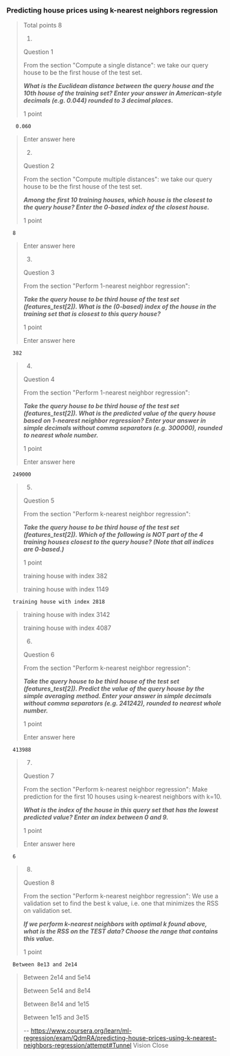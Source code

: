 ### Predicting house prices using k-nearest neighbors regression
> 
> Total points 8
> 
> 1.
> 
> Question 1
> 
> From the section "Compute a single distance": we take our query house to be the first house of the test set.
> 
> **_What is the Euclidean distance between the query house and the 10th house of the training set? Enter your answer in American-style decimals (e.g. 0.044) rounded to 3 decimal places._**
> 
> 1 point

       0.060
> 
> Enter answer here
> 
> 2.
> 
> Question 2
> 
> From the section "Compute multiple distances": we take our query house to be the first house of the test set.
> 
> _**Among the first 10 training houses, which house is the closest to the query house? Enter the 0-based index of the closest house.**_
> 
> 1 point

      8
> 
> Enter answer here
> 
> 3.
> 
> Question 3
> 
> From the section "Perform 1-nearest neighbor regression":
> 
> **_Take the query house to be third house of the test set (features_test[2]). What is the (0-based) index of the house in the training set that is closest to this query house?_**
> 
> 1 point
> 
> Enter answer here

      382
> 
> 4.
> 
> Question 4
> 
> From the section "Perform 1-nearest neighbor regression":
> 
> **_Take the query house to be third house of the test set (features_test[2]). What is the predicted value of the query house based on 1-nearest neighbor regression? Enter your answer in simple decimals without comma separators (e.g. 300000), rounded to nearest whole number._**
> 
> 1 point
> 
> Enter answer here

      249000
> 
> 5.
> 
> Question 5
> 
> From the section "Perform k-nearest neighbor regression":
> 
> _**Take the query house to be third house of the test set (features_test[2]). Which of the following is NOT part of the 4 training houses closest to the query house? (Note that all indices are 0-based.)**_
> 
> 1 point
> 
>  training house with index 382 
> 
>  training house with index 1149 
> 

      training house with index 2818 
> 
>  training house with index 3142 
> 
>  training house with index 4087 
> 
> 6.
> 
> Question 6
> 
> From the section "Perform k-nearest neighbor regression":
> 
> _**Take the query house to be third house of the test set (features_test[2]). Predict the value of the query house by the simple**_ _**averaging**_ _**method. Enter your answer in simple decimals without comma separators (e.g. 241242), rounded to nearest whole number.**_
> 
> 1 point
> 
> Enter answer here

      413988
> 
> 7.
> 
> Question 7
> 
> From the section "Perform k-nearest neighbor regression": Make prediction for the first 10 houses using k-nearest neighbors with k=10\.
> 
> **_What is the index of the house in this query set that has the lowest predicted value? Enter an index between 0 and 9._**
> 
> 1 point
> 
> Enter answer here

      6
> 
> 8.
> 
> Question 8
> 
> From the section "Perform k-nearest neighbor regression": We use a validation set to find the best k value, i.e. one that minimizes the RSS on validation set.
> 
> _**If we perform k-nearest neighbors with optimal k found above, what is the RSS on the TEST data? Choose the range that contains this value.**_
> 
> 1 point
> 

      Between 8e13 and 2e14 
> 
>  Between 2e14 and 5e14 
> 
>  Between 5e14 and 8e14 
> 
>  Between 8e14 and 1e15 
> 
>  Between 1e15 and 3e15
>
> -- https://www.coursera.org/learn/ml-regression/exam/QdmRA/predicting-house-prices-using-k-nearest-neighbors-regression/attempt#Tunnel Vision Close
